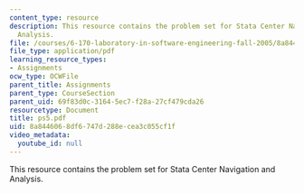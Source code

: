 ```yaml
---
content_type: resource
description: This resource contains the problem set for Stata Center Navigation and
  Analysis.
file: /courses/6-170-laboratory-in-software-engineering-fall-2005/8a8446068df6747d288ecea3c055cf1f_ps5.pdf
file_type: application/pdf
learning_resource_types:
- Assignments
ocw_type: OCWFile
parent_title: Assignments
parent_type: CourseSection
parent_uid: 69f83d0c-3164-5ec7-f28a-27cf479cda26
resourcetype: Document
title: ps5.pdf
uid: 8a844606-8df6-747d-288e-cea3c055cf1f
video_metadata:
  youtube_id: null
---
```

This resource contains the problem set for Stata Center Navigation and Analysis.

